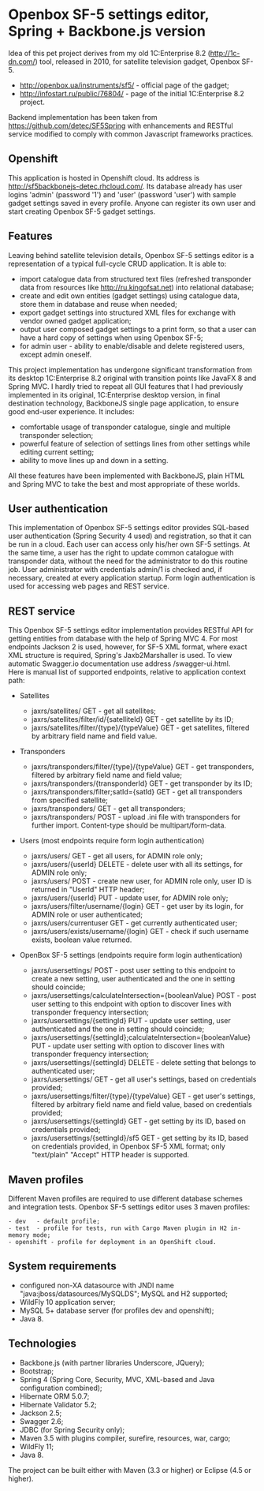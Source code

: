 # Openbox SF-5 settings editor, Spring + Backbone.js version #

Idea of this pet project derives from my old 1C:Enterprise 8.2 (<http://1c-dn.com/>) tool, released in 2010, for satellite television gadget, Openbox SF-5.
- <http://openbox.ua/instruments/sf5/>   - official page of the gadget;
- <http://infostart.ru/public/76804/>	 - page of the initial 1C:Enterprise 8.2 project.

Backend implementation has been taken from <https://github.com/detec/SF5Spring> with enhancements and RESTful service modified to comply with common Javascript frameworks practices.

## Openshift ##

This application is hosted in Openshift cloud. Its address is <http://sf5backbonejs-detec.rhcloud.com/>. Its database already has user logins 'admin' (password '1') and 'user' (password 'user') with sample gadget settings saved in every profile. Anyone can register its own user and start creating Openbox SF-5 gadget settings.

## Features ##

Leaving behind satellite television details, Openbox SF-5 settings editor is a representation of a typical full-cycle CRUD application. It is able to:

- import catalogue data from structured text files (refreshed transponder data from resources like <http://ru.kingofsat.net>) into relational database;
- create and edit own entities (gadget settings) using catalogue data, store them in database and reuse when needed;
- export gadget settings into structured XML files for exchange with vendor owned gadget application;
- output user composed gadget settings to a print form, so that a user can have a hard copy of settings when using Openbox SF-5;
- for admin user - ability to enable/disable and delete registered users, except admin oneself.

This project implementation has undergone significant transformation from its desktop 1C:Enterprise 8.2 original with transition points like JavaFX 8 and Spring MVC. I hardly tried to repeat all GUI features that I had previously implemented in its original, 1C:Enterprise desktop version, in final destination technology, BackboneJS single page application, to ensure good end-user experience. It includes:

- comfortable usage of transponder catalogue, single and multiple transponder selection;
- powerful feature of selection of settings lines from other settings while editing current setting;
- ability to move lines up and down in a setting.

All these features have been implemented with BackboneJS, plain HTML and Spring MVC to take the best and most appropriate of these worlds.

## User authentication ##

This implementation of Openbox SF-5 settings editor provides SQL-based user authentication (Spring Security 4 used) and registration, so that it can be run in a cloud. Each user can access only his/her own SF-5 settings. At the same time, a user has the right to update common catalogue with transponder data, without the need for the administrator to do this routine job. User administrator with credentials admin/1 is checked and, if necessary, created at every application startup. Form login authentication is used for accessing web pages and REST service.

## REST service ##

This Openbox SF-5 settings editor implementation provides RESTful API for getting entities from database with the help of Spring MVC 4. For most endpoints Jackson 2 is used, however, for SF-5 XML format, where exact XML structure is required, Spring's Jaxb2Marshaller is used. To view automatic Swagger.io documentation use address /swagger-ui.html.  
Here is manual list of supported endpoints, relative to application context path:

- Satellites
	- jaxrs/satellites/ GET								- get all satellites;
	- jaxrs/satellites/filter/id/{satelliteId} GET 		- get satellite by its ID;
	- jaxrs/satellites/filter/{type}/{typeValue} GET 	- get satellites, filtered by arbitrary field name and field value.
	
- Transponders
	- jaxrs/transponders/filter/{type}/{typeValue} GET 	- get transponders, filtered by arbitrary field name and field value;
	- jaxrs/transponders/{transponderId} GET 			- get transponder by its ID;
	- jaxrs/transponders/filter;satId={satId} GET 		- get all transponders from specified satellite;
	- jaxrs/transponders/ GET 							- get all transponders;
	- jaxrs/transponders/ POST							- upload .ini file with transponders for further import. Content-type should be multipart/form-data.
	
- Users (most endpoints require form login authentication)
	- jaxrs/users/ GET 									- get all users, for ADMIN role only;
	- jaxrs/users/{userId} DELETE 						- delete user with all its settings, for ADMIN role only;
	- jaxrs/users/ POST 								- create new user, for ADMIN role only, user ID is returned in "UserId" HTTP header;
	- jaxrs/users/{userId} PUT 							- update user,  for ADMIN role only;
	- jaxrs/users/filter/username/{login} GET 			- get user by its login, for ADMIN role or user authenticated;
	- jaxrs/users/currentuser GET 						- get currently authenticated user;
	- jaxrs/users/exists/username/{login} GET 			- check if such username exists, boolean value returned.
	
- OpenBox SF-5 settings (endpoints require form login authentication)
	- jaxrs/usersettings/ POST								- post user setting to this endpoint to create a new setting, user authenticated and the one in setting should coincide;
	- jaxrs/usersettings/calculateIntersection={booleanValue} POST	- post user setting to this endpoint with option to discover lines with transponder frequency intersection;
	- jaxrs/usersettings/{settingId} PUT 					- update user setting, user authenticated and the one in setting should coincide;
	- jaxrs/usersettings/{settingId};calculateIntersection={booleanValue} PUT - update user setting with option to discover lines with transponder frequency intersection;	
	- jaxrs/usersettings/{settingId} DELETE 				- delete setting that belongs to authenticated user;
	- jaxrs/usersettings/ GET								- get all user's settings, based on credentials provided;
	- jaxrs/usersettings/filter/{type}/{typeValue} GET 		- get user's settings, filtered by arbitrary field name and field value, based on credentials provided;
	- jaxrs/usersettings/{settingId} GET 					- get setting by its ID, based on credentials provided;
	- jaxrs/usersettings/{settingId}/sf5 GET				- get setting by its ID, based on credentials provided, in Openbox SF-5 XML format; only "text/plain" "Accept" HTTP header is supported.

## Maven profiles ##

Different Maven profiles are required to use different database schemes and integration tests. Openbox SF-5 settings editor uses 3 maven profiles:

	- dev 	- default profile;
	- test 	- profile for tests, run with Cargo Maven plugin in H2 in-memory mode;
	- openshift - profile for deployment in an OpenShift cloud.
	
## System requirements ##

- configured non-XA datasource with JNDI name "java:jboss/datasources/MySQLDS"; MySQL and H2 supported;
- WildFly 10 application server;
- MySQL 5+ database server (for profiles dev and openshift);
- Java 8.

## Technologies ##

- Backbone.js (with partner libraries Underscore, JQuery);
- Bootstrap;
- Spring 4 (Spring Core, Security, MVC, XML-based and Java configuration combined);
- Hibernate ORM 5.0.7;
- Hibernate Validator 5.2;
- Jackson 2.5;
- Swagger 2.6;
- JDBC (for Spring Security only);
- Maven 3.5 with plugins compiler, surefire, resources, war, cargo;
- WildFly 11;
- Java 8.

The project can be built either with Maven (3.3 or higher) or Eclipse (4.5 or higher).